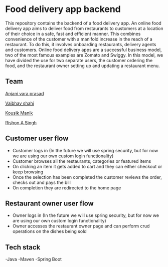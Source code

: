 # Food delivery app backend
This repository contains the backend of a food delivery app. An online food delivery app aims to deliver food from restaurants to customers at a location of their choice in a safe, fast and efficient manner. This combines convenience of the customer with a manifold increase in the reach of a restaurant. To do this, it involves onboarding restaurants, delivery agents and customers.  Online food delivery apps are a successful business model, two of the most famous examples are Zomato and Swiggy. In this model, we have divided the use for two separate users, the customer ordering the food, and the restaurant owner setting up and updating a restaurant menu.

## Team
[Anjani vara prasad](https://github.com/Anjani1598)

[Vaibhav shahi](https://github.com/vaibhavshahi10)

[Kousik Manik](https://github.com/Kousik1234)

[Rishon A Singh](https://github.com/Rishon-A-Singh)


## Customer user flow
- Customer logs in (In the future we will use spring security, but for now we are using our own custom login functionality)
- Customer browses all the restaurants, categories or featured items
- On clicking an item it gets added to cart and they can either checkout or keep browsing
- Once the selection has been completed the customer reviews the order, checks out and pays the bill
- On completion they are redirected to the home page



## Restaurant owner user flow
- Owner logs in (In the future we will use spring security, but for now we are using our own custom login functionality)
- Owner accesses the restaurant owner page and can perform crud operations on the dishes being sold

## Tech stack
-Java
-Maven
-Spring Boot
